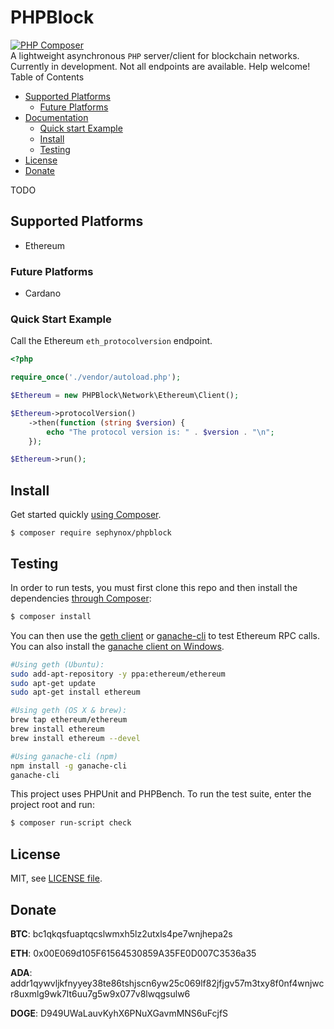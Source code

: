 # PHPBlock
[![PHP Composer](https://github.com/sephynox/phpblock/actions/workflows/php.yml/badge.svg?branch=main)](https://github.com/sephynox/phpblock/actions/workflows/php.yml)
\
A lightweight asynchronous `PHP` server/client for blockchain networks. 
Currently in development. Not all endpoints are available. Help welcome!
\
Table of Contents
  - [Supported Platforms](#supported-platforms)
    - [Future Platforms](#future-platforms)
  - [Documentation](#documentation)
    - [Quick start Example](#quick-start-example)
    - [Install](#install)
    - [Testing](#testing)
  - [License](#license)
  - [Donate](#donate)

TODO

## Supported Platforms

* Ethereum

### Future Platforms

* Cardano
### Quick Start Example
Call the Ethereum `eth_protocolversion` endpoint.
```php
<?php

require_once('./vendor/autoload.php');

$Ethereum = new PHPBlock\Network\Ethereum\Client();

$Ethereum->protocolVersion()
    ->then(function (string $version) {
        echo "The protocol version is: " . $version . "\n";
    });

$Ethereum->run();
```
## Install
Get started quickly [using Composer](https://getcomposer.org).
```
$ composer require sephynox/phpblock
```
## Testing

In order to run tests, you must first clone this repo and then install the 
dependencies [through Composer](https://getcomposer.org):

```bash
$ composer install
```
You can then use the 
[geth client](https://geth.ethereum.org/docs/install-and-build/installing-geth) 
or [ganache-cli](https://github.com/trufflesuite/ganache-cli) to test 
Ethereum RPC calls. You can also install the 
[ganache client on Windows](https://www.trufflesuite.com/ganache).
```bash
#Using geth (Ubuntu):
sudo add-apt-repository -y ppa:ethereum/ethereum
sudo apt-get update
sudo apt-get install ethereum

#Using geth (OS X & brew):
brew tap ethereum/ethereum
brew install ethereum
brew install ethereum --devel

#Using ganache-cli (npm)
npm install -g ganache-cli
ganache-cli
```

This project uses PHPUnit and PHPBench. To run the test suite, enter the 
project root and run:
```bash
$ composer run-script check
```

## License

MIT, see [LICENSE file](LICENSE).

## Donate
**BTC**: bc1qkqsfuaptqcslwmxh5lz2utxls4pe7wnjhepa2s

**ETH**: 0x00E069d105F61564530859A35FE0D007C3536a35

**ADA**: addr1qywvljkfnyyey38te86tshjscn6yw25c069lf82jfjgv57m3txy8f0nf4wnjwcr8uxmlg9wk7lt6uu7g5w9x077v8lwqgsulw6

**DOGE**: D949UWaLauvKyhX6PNuXGavmMNS6uFcjfS
